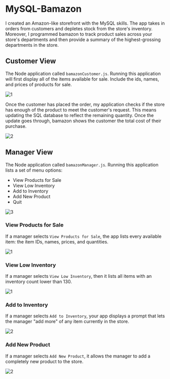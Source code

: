 # MySQL-Bamazon

I created an Amazon-like storefront with the MySQL skills. The app takes in orders from customers and depletes stock from the store's inventory. Moreover, I programmed bamazon to track product sales across your store's departments and then provide a summary of the highest-grossing departments in the store.

## Customer View

The Node application called `bamazonCustomer.js`. Running this application will first display all of the items available for sale. Include the ids, names, and prices of products for sale.

![1](https://user-images.githubusercontent.com/28790452/30293409-feb37b76-96fe-11e7-8cfa-eb7421cfa5fa.gif)

Once the customer has placed the order, my application checks if the store has enough of the product to meet the customer's request.
This means updating the SQL database to reflect the remaining quantity.
Once the update goes through, bamazon shows the customer the total cost of their purchase.

![2](https://user-images.githubusercontent.com/28790452/30293408-feae3d00-96fe-11e7-86b4-cd0348d2dc29.gif)

## Manager View

The Node application called `bamazonManager.js`. Running this application lists a set of menu options:
* View Products for Sale
* View Low Inventory
* Add to Inventory
* Add New Product
* Quit

![3](https://user-images.githubusercontent.com/28790452/30293671-f8129e5e-96ff-11e7-9703-18f2bf2148c7.gif)

### View Products for Sale

If a manager selects `View Products for Sale`, the app lists every available item: the item IDs, names, prices, and quantities.

![1](https://user-images.githubusercontent.com/28790452/30297250-bd808366-970c-11e7-8092-4e4b0835b024.gif)

### View Low Inventory

If a manager selects `View Low Inventory`, then it lists all items with an inventory count lower than 130.

![1](https://user-images.githubusercontent.com/28790452/30297344-1f455c70-970d-11e7-9eaf-27bd5d8c5581.gif)

### Add to Inventory

If a manager selects `Add to Inventory`, your app displays a prompt that lets the manager "add more" of any item currently in the store.

![2](https://user-images.githubusercontent.com/28790452/30297343-1f413c1c-970d-11e7-9940-e20433ad2c33.gif)

### Add New Product
If a manager selects `Add New Product`, it allows the manager to add a completely new product to the store.

![2](https://user-images.githubusercontent.com/28790452/30297249-bd7f2994-970c-11e7-97aa-fb4d33b63ee4.gif)